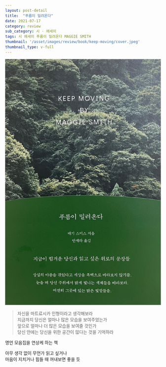 ```yaml
---
layout: post-detail
title:  "푸름이 밀려온다"
date: 2021-07-17
category: review
sub_category: 시 · 에세이
tags: 시 에세이 푸름이 밀려온다 MAGGIE SMITH
thumbnail: '/asset/images/review/book/keep-moving/cover.jpeg'
thumbnail_type: v-full
---
```


<div class="thumbnail-wrapper">
    <img src="/asset/images/review/book/keep-moving/cover.jpeg" class="thumbnail" />
</div>

<div class="my-3 rating-container">
    <i class="fas fa-star"></i>
    <i class="fas fa-star"></i>
    <i class="fas fa-star-half-alt"></i>
    <i class="far fa-star empty"></i>
    <i class="far fa-star empty"></i>
</div>


> 자신을 마트료시카 인형이라고 생각해보라   
지금까지 당신은 얼마나 많은 모습을 보여주었는가   
앞으로 얼마나 더 많은 모습을 보여줄 것인가   
당신 안에는 당신을 위한 공간이 많다는 것을 기억하라


명언 모음집을 연상케 하는 책

아무 생각 없이 무언가 읽고 싶거나    
마음이 지치거나 힘들 때 
꺼내보면 좋을 듯
